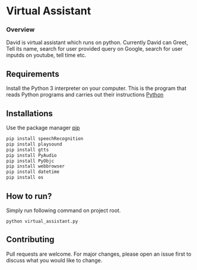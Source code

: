 # Virtual Assistant

### Overview
David is virtual assistant which runs on python. Currently David can Greet, Tell its name, search for user provided query on Google, search for user inputds on youtube, tell time etc.

## Requirements
Install the Python 3 interpreter on your computer. This is the program that reads Python programs and carries out their instructions
[Python](https://www.python.org/downloads/)

## Installations
Use the package manager [pip](https://pip.pypa.io/en/stable/)
```bash
pip install speechRecognition
pip install playsound
pip install gtts
pip install PyAudio
pip install PyObjc
pip install webbrowser
pip install datetime
pip install os
```

## How to run?
Simply run following command on project root.
```
python virtual_assistant.py
```

## Contributing
Pull requests are welcome. For major changes, please open an issue first to discuss what you would like to change.
